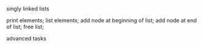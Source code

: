 singly linked lists

print elements;
list elements;
add node at beginning of list;
add node at end of list;
free list;

advanced tasks
